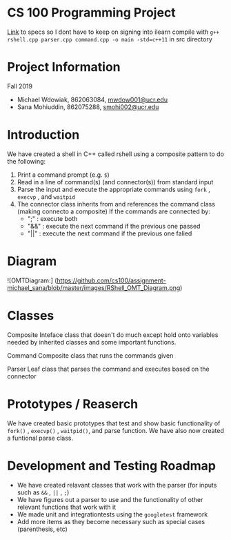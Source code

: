# CS 100 Programming Project

[Link](https://docs.google.com/document/d/1s2KtW2oBfghC4v9x3tm3DPjYiKK5R0QllsNlExJ0rt4/edit) to specs so I dont have to keep on signing into ilearn
compile with `g++ rshell.cpp parser.cpp command.cpp -o main -std=c++11` in src directory

<h1> Project Information </h1>
Fall 2019

* Michael Wdowiak, 862063084, mwdow001@ucr.edu 
* Sana Mohiuddin, 862075288, smohi002@ucr.edu

<h1> Introduction </h1>
We have created a shell in C++ called rshell using a composite pattern to do the following: 

1. Print a command prompt (e.g. `$`)
2. Read in a line of command(s) (and connector(s)) from standard input
3. Parse the input and execute the appropriate commands using `fork` , `execvp` , and `waitpid` 
4. The connector class inherits from and references the command class (making connecto a composite) If the commands are connected by:
    * ";" : execute both
    * "&&" :  execute the next command if the previous one passed
    * "||" : execute the next command if the previous one falied

<h1> Diagram </h1>

![OMTDiagram:] (https://github.com/cs100/assignment-michael_sana/blob/master/images/RShell_OMT_Diagram.png)
<h1> Classes </h1>

Composite
Inteface class that doesn't do much except hold onto variables needed by inherited classes and some important functions.

Command
Composite class that runs the commands given

Parser
Leaf class that parses the command and executes based on the connector

<h1> Prototypes / Reaserch </h1>

We have created basic prototypes that test and show basic functionality of `fork()` , `execvp()` , `waitpid()`, and parse function.
We have also now created a funtional parse class.

<h1> Development and Testing Roadmap </h1>

* We have created relavant classes that work with the parser (for inputs such as `&&` , `||` , `;`)
* We have figures out a parser to use and the functionality of other relevant functions that work with it
* We made unit and integrationtests using the `googletest` framework
* Add more items as they become necessary such as special cases (parenthesis, etc)
